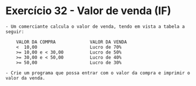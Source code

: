 # Exercício 32 - Valor de venda (IF)

    - Um comerciante calcula o valor de venda, tendo em vista a tabela a seguir:

        VALOR DA COMPRA	            VALOR DA VENDA
        <  10,00	                Lucro de 70%
        >= 10,00 e < 30,00	        Lucro de 50%
        >= 30,00 e < 50,00	        Lucro de 40%
        >= 50,00	                Lucro de 30%

    - Crie um programa que possa entrar com o valor da compra e imprimir o valor da venda.